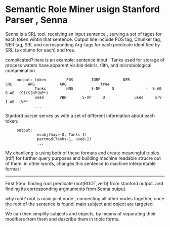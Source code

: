 # Semantic Role Miner usign Stanford Parser , Senna

Senna is a SRL tool, receiving an input sentence , serving a set of tages for each token wihtin that sentence.
Output line include POS tag, Chunker tag, NER tag, SRL and corresponding Arg-tags for each predicate identified by SRL (a column for each) and tree.

complicated? here is an example:
sentence input : Tanks used for storage of process waters have apparent visible debris, filth, and microbiological contamination.
         
         output: token         POS        IOBE          NER             SRL       ARG           ARG               tree 
                 Tanks         NNS	      S-NP	   O	          -	 S-A0	      B-A0	(S1(S(NP(NP*)
                 used	    VBN	      S-VP	   O	         used	  S-V	      I-A0	(VP*
                 ...
           
Stanford parser serves us with a set of different information about each token:
         
         output:
                  nsubj(have-8, Tanks-1)
                  partmod(Tanks-1, used-2)
                  ...

My chanlleng is using both of these formats and create meaningful triples (rdf) for further query purposes and building machine readable strucre out of them.
in other words, changes this sentence to machine interpretable format !

------------------------------------
 
 First Step:
  finding root predicate root(ROOT,verb) from stanford output. and finding its corresponding argmuments from Senna output.
  
  why root? root is main joint node , connecting all other nodes together, once the root of the sentence is found, main subject and object are targeted.
  
  We can then simplify subjects and objects, by means of separating their modifiers from them and describe them in triple forms.
  
  
  